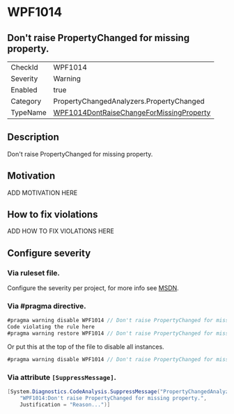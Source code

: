 # WPF1014
## Don't raise PropertyChanged for missing property.

<!-- start generated table -->
<table>
<tr>
  <td>CheckId</td>
  <td>WPF1014</td>
</tr>
<tr>
  <td>Severity</td>
  <td>Warning</td>
</tr>
<tr>
  <td>Enabled</td>
  <td>true</td>
</tr>
<tr>
  <td>Category</td>
  <td>PropertyChangedAnalyzers.PropertyChanged</td>
</tr>
<tr>
  <td>TypeName</td>
  <td><a href="https://github.com/DotNetAnalyzers/PropertyChangedAnalyzers/blob/master/PropertyChangedAnalyzers.Analyzers/PropertyChanged/WPF1014DontRaiseChangeForMissingProperty.cs">WPF1014DontRaiseChangeForMissingProperty</a></td>
</tr>
</table>
<!-- end generated table -->

## Description

Don't raise PropertyChanged for missing property.

## Motivation

ADD MOTIVATION HERE

## How to fix violations

ADD HOW TO FIX VIOLATIONS HERE

<!-- start generated config severity -->
## Configure severity

### Via ruleset file.

Configure the severity per project, for more info see [MSDN](https://msdn.microsoft.com/en-us/library/dd264949.aspx).

### Via #pragma directive.
```C#
#pragma warning disable WPF1014 // Don't raise PropertyChanged for missing property.
Code violating the rule here
#pragma warning restore WPF1014 // Don't raise PropertyChanged for missing property.
```

Or put this at the top of the file to disable all instances.
```C#
#pragma warning disable WPF1014 // Don't raise PropertyChanged for missing property.
```

### Via attribute `[SuppressMessage]`.

```C#
[System.Diagnostics.CodeAnalysis.SuppressMessage("PropertyChangedAnalyzers.PropertyChanged", 
    "WPF1014:Don't raise PropertyChanged for missing property.", 
    Justification = "Reason...")]
```
<!-- end generated config severity -->